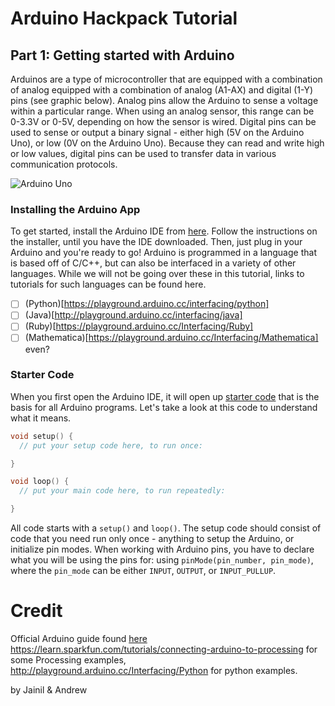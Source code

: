 # Arduino Hackpack Tutorial
## Part 1: Getting started with Arduino
Arduinos are a type of microcontroller that are equipped with a combination of analog equipped with a combination of analog (A1-AX) and digital (1-Y) pins (see graphic below). Analog pins allow the Arduino to sense a voltage within a particular range. When using an analog sensor, this range can be 0-3.3V or 0-5V, depending on how the sensor is wired. Digital pins can be used to sense or output a binary signal - either high (5V on the Arduino Uno), or low (0V on the Arduino Uno). Because they can read and write high or low values, digital pins can be used to transfer data in various communication protocols.

![Arduino Uno](https://cdn.arduino.cc/homepage/static/media/arduino-UNO.bcc69bde.png)

### Installing the Arduino App
To get started, install the Arduino IDE from [here](https://www.arduino.cc/en/Main/Software). Follow the instructions on the installer, until you have the IDE downloaded. Then, just plug in your Arduino and you're ready to go! Arduino is programmed in a language that is based off of C/C++, but can also be interfaced in a variety of other languages. While we will not be going over these in this tutorial, links to tutorials for such languages can be found here.
- [ ] (Python)[https://playground.arduino.cc/interfacing/python]
- [ ] (Java)[http://playground.arduino.cc/interfacing/java]
- [ ] (Ruby)[https://playground.arduino.cc/Interfacing/Ruby]
- [ ] (Mathematica)[https://playground.arduino.cc/Interfacing/Mathematica] even?

### Starter Code
When you first open the Arduino IDE, it will open up [starter code](https://www.arduino.cc/en/Tutorial/BareMinimum) that is the basis for all Arduino programs. Let's take a look at this code to understand what it means.
```cpp
void setup() {
  // put your setup code here, to run once:

}

void loop() {
  // put your main code here, to run repeatedly:

}
```
All code starts with a `setup()` and `loop()`. The setup code should consist of code that you need run only once - anything to setup the Arduino, or initialize pin modes. When working with Arduino pins, you have to declare what you will be using the pins for: using `pinMode(pin_number, pin_mode)`, where the `pin_mode` can be either `INPUT`, `OUTPUT`, or `INPUT_PULLUP`. 
<!---
# Part I: Using sensors with Arduino
## Arduino Digital/Analog pins
All Arduinos are equipped with a combination of analog (A1-AX) and digital (1-Y) pins (see graphic below). Analog pins allow the Arduino to sense a voltage within a particular range. When using an analog sensor, this range can be 0-3.3V or 0-5V, depending on how the sensor is wired. Digital pins can be used to sense or output a binary signal - either high (5V on the Arduino Uno), or low (0V on the Arduino Uno). Because they can read and write high or low values, digital pins can be used to transfer data in various communication protocols.

## Types of sensors

Consequently, sensors communicate with an Arduino through digital or analog pins. Analog sensors allow the Arduino to sense a voltage that indicates the sensor's current reading; for example, a thermistor is a resistor that changes resistance depending on the current temperature. By building a circuit with a thermistor, the Arduino can determine the current temperature as a function of the sensor's resistance.

Digital sensors can communicate with the Arduino using a variety of protocols, such as [I2C](https://learn.sparkfun.com/tutorials/i2c) or [SPI](https://learn.sparkfun.com/tutorials/serial-peripheral-interface-spi). These protocols allow the sensor to transfer data to the Arduino. In contrast to the thermistor, which required an Arduino to read the sensor's resistance and determine the temperature, a digital temperature sensor may simply transmit the current temperature to the Arduino.

## Reading from sensors

### Hooking up the sensor
Wiring a sensor to an Arduino depends on the communication protocol in use. This tutorial will cover wiring with an analog sensor and a digital I2C sensor. All sensors mentioned in the tutorial are available at Treehacks. Many of them come with circuit boards that simplify the wiring.

#### Analog Sensors
We'll go over how to use one of Treehacks' photoresistors with an Arduino Uno. Take the sensor breakout and plug in one of the three pin attachment cables. This cable allows easy connection to an Arduino or breadboard. Plug the black lead (labeled GND) into a GND (ground, or 0V) pin on the Arduino, the red (labeled VCC) into the Uno's 5V pin, and the yellow cable into A5.

[wiring picture]

Now that the sensor is wired, we've got to upload and run code to test it. Open (or [download](https://www.arduino.cc/en/main/software) and open) the Arduino app, and open the file "photoresistor/photoresistor/ino" located in this repository.

```
/*
 *  Photoresistor sample code. Prints out value of photoresistor
 *  reading on analog pin A5.
 */

int pin = A5;  
int val = 0;

void setup() {
  Serial.begin(9600);
}

void loop() {
  val = analogRead(pin);
  Serial.println(val);
}
```

This code is quite simple: it takes an integer analog reading and prints it to the Serial monitor, which can be opened from the Arduino app. You should see a stream of numbers:
```
283
290
294
305
309
315
318
330
349
354
356
363
368
370
```
The Arduino Uno's analog precision is 10 bits, or it provides analog readings from 0 to 1023. As a result, we can take each of these readings and divide them by 1024 to scale the brightness readings from 0 to 1. We could also scale from 0 to 5 volts by multiplying by 5V. From these raw readings, we can intuitively see relative brightness, or the difference bewteen light and dark. With my finger over the sensor, readings rose to ~800; with my phone's light near it, they dropped to 30.

By consulting the [datasheet](https://www.kth.se/social/files/54ef17dbf27654753f437c56/GL5537.pdf) for the photoresistor, we can then determine the ambient brightness in lux (a unit of illumination).

The [heartbeat sensor](http://pulsesensor.com/pages/code-and-guide) is also an analog sensor. Connect its red lead to 5V, black lead to GND, and purple lead to A0. Then download and run [this code](https://github.com/WorldFamousElectronics/PulseSensor_Amped_Arduino). You'll see the LED on the Arduino Uno blink with your pulse!

Make sure `static boolean serialVisual = true` is true. Now, you should see this over serial monitor (baud rate 115200):
```
------------
------------
------------
--------------|-
--------------|-------
*** Heart-Beat Happened *** BPM: 63  --------------|-------------------
--------------|-------------------
--------------|-------------------
--------------|-------------------
--------------|-------------------
--------------|-------------------
--------------|-------------------
--------------|-------------------
--------------|-------------------
--------------|-------------------
--------------|-------------------
--------------|-------------------
--------------|-------------------
--------------|-------------------
--------------|----------
--------------|---
--------------|-
--------------|-
```

#### Digital Sensors
I2C is a common communication protocol for sensors. We'll go over how to use the BMP180 with an Arduino. Take a four pin connection wire and plug it into the BMP 180's circuit board. Plug the red (VCC) wire into 5V, the black wire (GND) into GND, the white wire (SDA) into SDA on the Uno (may be labeled on reverse side) and the brown wire (SCL) into the Uno's SCL pin. The BMP 180 reads ambient pressure, which can be used to calculate an approximate altitude.

Unlike the analog sensor, the I2C sensor requires the Arduino to send it a message asking for the current pressure. Consequently, the process for reading data is more complex. Luckily, many mainstream I2C sensors have Arduino libraries that simplify this process. Download the Sparkfun BMP180 library from here: https://github.com/sparkfun/BMP180_Breakout_Arduino_Library, and put it in your ```Documents/Arduino/Libraries``` folder. You'll have to close and reopen the Arduino IDE every time you install a new library.

Navigate to File->Examples->Sparkfun BMP180->BMP180 Altitude Example, and download the program to your Arduino. When you open the serial monitor, you should see:
```
REBOOT
BMP180 init success
baseline pressure: 1002.33 mb
relative altitude:  0.3 meters,  1 feet
relative altitude:  0.4 meters,  1 feet
relative altitude:  0.6 meters,  2 feet
```
Note that the BMP 180 can also read temperature (not covered in this example code). If you see:
```
BMP180 init fail (disconnected?)
```
there is likely an issue with the sensor's wiring. Make sure that SDA on the sensor is connected to SDA on the Arduino, and SCL to SCL as well.

Let's take a quick look at how the code works. The Arduino sketch includes two external header files:
```
#include <SFE_BMP180.h>
#include <Wire.h>
```
One is the Sparkfun library - `SFE_BMP180`, and the other is Arduino's I2C communication library, Wire. The program creates an object, `SFE_BMP180`, that will be used to send messages through the library to the physical sensor. The `setup()` function initializes the sensor by attempting to send a message over I2C and receive an acknowledgement. If it fails, the program prints an error message and loops infinitely.

Otherwise, the `loop()` function runs. This calls `getPressure()`, which sends a request for the temperature (see explanation in code), reads the temperature, requests pressure, and then reads the current pressure, which is returned by the method and printed to the user.

#### PWM with a laser transmitter

Digital pins can also be used to output high (5V) or low (0V) voltage. Some digital pins are the Arduino are able to output voltages between 0V and 5V by quickly toggling the pin low and high; the corresponding output voltage is the percentage of time the pin is high multiplied by 5V.

Digital signals can be used to control lights, devices, or actuators. One simple example of using digital pins is controlling a small laser transmitter with an Arduino.

### Finding or writing code

Often, the most efficient way to get started with other I2C or SPI sensors is to find an Arduino library and test out their example code. From that, it is generally fairly intuitive process to use a sensor in a more general application. For example, if you wanted to use the BMP 180 in an application that calculated pressure or altitude, it would be simple to use the ```double getPressure()``` method provided in the Sparkfun library in your code.

## Sensors available

See ??????? for sensors available during Treehacks.

# Part II: Interfacing an Arduino with Desktop Applications
## Building Python and Processing apps that talk to Arduinos (via USB)

This section of the hackpack covers the process of writing simple Arduino programs that interact with a computer. This permits fairly effortless interaction between sensors and desktop applications, such as visualizations of sensor data, peripheral control of computer systems, or controlling robotics devices.

We begin with a brief outline of serial communication and proceed to create a simple app that communicates from an Arduino to a desktop computer. Note that a similar procedure can be used to connect an Arduino to a Raspberry Pi.

Serial communication through a UART port enables an Arduino to send messages to other devices, such as a desktop computer or another Arduino. Serial communication is a frequently used protocol to send data among devices; prior to USB, many computer peripherals were serial devices. Today, UART ports are frequently used to send data from an embedded device, such as an Arduino or Raspberry Pi, to sensors, including a GPS or LCD display. For more information on the mechanics of serial communication, consult: https://learn.sparkfun.com/tutorials/serial-communication.

Clone this repository by running `git clone https://github.com/TreeHacks/hackpack-arduino-app.git` from your command line. It includes this readme and sample code.

## Arduino: Using the Serial Monitor

The serial monitor is perhaps the most important debugging tool for Arduino programs. See the "Hello, World" program as an example:

```
// The setup function is required and runs a single time when the program starts
void setup() {
  Serial.begin(9600);
}

// The loop function loops infinitely after the setup function returns
void loop() {
	Serial.println("Hello, world!");
	delay(1); // Delay one second
}

```

To see "Hello, World" on your computer, open the Arduino application, choose the proper board (under tools -> board), and open the serial monitor. The example initializes serial communication with a speed of 9600 bits per second, so select 9600 after opening the serial monitor.

This guide does not cover using more complex sensors and devices with an Arduino, but a general outline of sending this data to a computer follows:

1) Collect the data in some variable
2) Print the variable to the Serial port
3) Receive it with a desktop application

## Desktop: Writing apps to work with Arduino
### Python
To start, install pySerial by running `pip install pyserial` in your terminal window.

Now, we will look at a basic program to read data from an Arduino:

```
import serial
ser = serial.Serial('/dev/tty.usbserial', 9600)

while True:
	print ser.readline()

```

Save this in a file "serial_demo.py". This python program creates a serial port and prints any data received over serial. If you connect your Arduino and, from the directory containing "serial_demo.py" type "python serial_demo.py", you should see "Hello, World" printed on your computer. More complex applications and two way communication can be implemented using `ser.write(val)` to send messages back to the Arduino.

### Processing
Processing can be downloaded at https://processing.org/. With similar syntax to Java, it is designed for building fairly simple graphical applications. Thus, making two or three dimensional visualizations of Arduino data is simple in Processing.

This guide will discuss a simple example in Processing for serial communication.

```
Serial myPort;  // Create Serial object
String val;  	// For serial data

void setup() {
	// Serial.list() provides a list (of strings) of all open serial ports.
	// You may have to change the 0 below to 1 or 2 depending on the port your
	// Arduino is using.
	println(Serial.list());
	String portName = Serial.list()[0]; // May change 0 to 1 or 2
	myPort = new Serial(this, portName, 9600);
	size(100, 100);
}

void draw() {
  	if ( myPort.available() > 0 ) {  		// If data is available in the serial port,
  		val = myPort.readStringUntil('\n'); // store it in val
  	}
  	if ( val == "Hello, world" ) {
  		background(random(255), random(255), random(255)); // change the background color
  	}
	println(val); // print data to console
}
```

Similar to Arduino, Processing sketches include a `setup` function, that runs once, and a `draw` function that runs repeatedly until the application quits. This program creates and opens a Serial port and prints any data received from the port to the console.

### Other Languages

Though Processing and python provide some of the simplest methods for interfacing an Arduino with a computer, many other languages, including Matlab and Java, provide serial communication libraries for interacting with an Arduino.

## Reading and Writing

It is possible to perform two way communication with the Arduino as well. Generally, it is good practice to perform some sort of handshake between the microcontroller and the computer to ensure both devices are sending messages when expected. This can be as simple as:

```
void testContact() {
	// While there are no bytes incoming on the Serial
	while (Serial.available() <= 0) {
		Serial.println("ABC");
	}
}
```

Note that the line `while (Serial.available() <= 0)` will be true while there are no bytes waiting for the Arduino to process.
-->

# Credit

Official Arduino guide found [here](https://www.arduino.cc/en/Guide/HomePage)
https://learn.sparkfun.com/tutorials/connecting-arduino-to-processing for some Processing examples, http://playground.arduino.cc/Interfacing/Python for python examples.

by Jainil & Andrew
